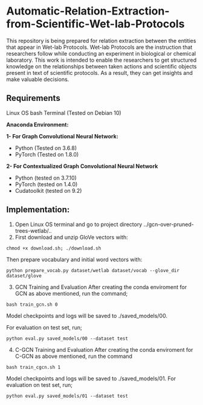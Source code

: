 # Automatic-Relation-Extraction-from-Scientific-Wet-lab-Protocols

This repository is being prepared for relation extraction between the entities that appear in Wet-lab Protocols. Wet-lab Protocols are the instruction that researchers follow while conducting an experiment in biological or chemical laboratory. This work is intended to enable the researchers to get structured knowledge on the relationships between taken actions and scientific objects present in text of scientific protocols. As a result, they can get insights and make valuable decisions.

<h2>Requirements</h2>
Linux OS bash Terminal (Tested on Debian 10)

**Anaconda Environment:**

**1- For Graph Convolutional Neural Network:**

- Python (Tested on 3.6.8)
- PyTorch (Tested on 1.8.0)

**2- For Contextualized Graph Convolutional Neural Network**

- Python (tested on 3.7.10)
- PyTorch (tested on 1.4.0)
- Cudatoolkit (tested on 9.2)

<h2>Implementation:</h2>


1. Open Linux OS terminal and go to project directory ../gcn-over-pruned-trees-wetlab/..
2. First download and unzip GloVe vectors with:

`chmod +x download.sh; ./download.sh`

Then prepare vocabulary and initial word vectors with:  

`python prepare_vocab.py dataset/wetlab dataset/vocab --glove_dir dataset/glove`

3. GCN Training and Evaluation
After creating the conda enviroment for GCN as above mentioned, run the command;

`bash train_gcn.sh 0 `

Model checkpoints and logs will be saved to ./saved_models/00.

For evaluation on test set, run;

`python eval.py saved_models/00 --dataset test`

4. C-GCN Training and Evaluation
After creating the conda enviroment for C-GCN as above mentioned, run the command  

`bash train_cgcn.sh 1`

Model checkpoints and logs will be saved to ./saved_models/01.
For evaluation on test set, run;

`python eval.py saved_models/01 --dataset test`








